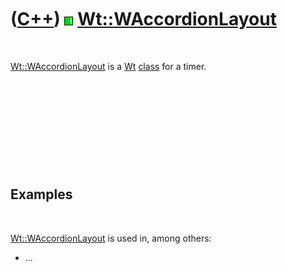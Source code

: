 



 

 

 

 

 

([C++](Cpp.htm)) ![Wt](PicWt.png) [Wt::WAccordionLayout](CppWAccordionLayout.htm)
=================================================================================

 

[Wt::WAccordionLayout](CppWAccordionLayout.htm) is a [Wt](CppWt.htm)
[class](CppClass.htm) for a timer.

 

 

 

 

 

Examples
--------

 

[Wt::WAccordionLayout](CppWAccordionLayout.htm) is used in, among
others:

-   ...

 

 

 

 

 





 



